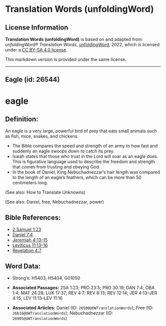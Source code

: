 # Translation Words (unfoldingWord)

## License Information

**Translation Words (unfoldingWord)** is based on and adapted from: _unfoldingWord® Translation Words_, [unfoldingWord](https://unfoldingword.org/utw), 2022, which is licensed under a [CC BY-SA 4.0 license](https://creativecommons.org/licenses/by-sa/4.0/legalcode.en).

This markdown version is provided under the same license.



--------------------------------

## Eagle (id: 26544)

eagle
=====

Definition:
-----------

An eagle is a very large, powerful bird of prey that eats small animals such as fish, mice, snakes, and chickens.

* The Bible compares the speed and strength of an army to how fast and suddenly an eagle swoops down to catch its prey.
* Isaiah states that those who trust in the Lord will soar as an eagle does. This is figurative language used to describe the freedom and strength that comes from trusting and obeying God.
* In the book of Daniel, King Nebuchadnezzar’s hair length was compared to the length of an eagle’s feathers, which can be more than 50 centimeters long.

(See also: How to Translate Unknowns)

(See also: Daniel, free, Nebuchadnezzar, power)

Bible References:
-----------------

* [2 Samuel 1:23](https://ref.ly/2Sam1:23)
* [Daniel 7:4](https://ref.ly/Dan7:4)
* [Jeremiah 4:13–15](https://ref.ly/Jer4:13-Jer4:15)
* [Leviticus 11:13–16](https://ref.ly/Lev11:13-Lev11:16)
* [Revelation 4:7](https://ref.ly/Rev4:7)

Word Data:
----------

* Strong’s: H5403, H5404, G01050

* **Associated Passages:** 2SA 1:23; PRO 23:5; PRO 30:19; DAN 7:4; OBA 1:4; MAT 24:28; LUK 17:37; REV 4:7; REV 8:13; REV 12:14; JER 4:13–JER 4:15; LEV 11:13–LEV 11:16
* **Associated Articles:** Daniel (ID: `26500@UWTranslationWords`); Free (ID: `26616@UWTranslationWords`); Nebuchadnezzar (ID: `26905@UWTranslationWords`)

